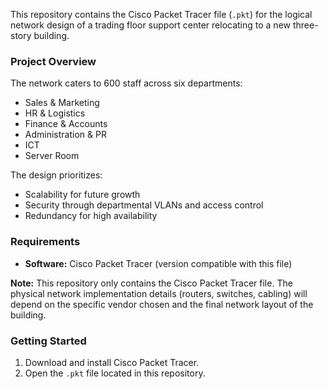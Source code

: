 This repository contains the Cisco Packet Tracer file (`.pkt`) for the logical network design of a trading floor support center relocating to a new three-story building. 

### Project Overview

The network caters to 600 staff across six departments:

* Sales & Marketing
* HR & Logistics
* Finance & Accounts
* Administration & PR
* ICT
* Server Room

The design prioritizes:

* Scalability for future growth
* Security through departmental VLANs and access control
* Redundancy for high availability

### Requirements

* **Software:** Cisco Packet Tracer (version compatible with this file)

**Note:** This repository only contains the Cisco Packet Tracer file. The physical network implementation details (routers, switches, cabling) will depend on the specific vendor chosen and the final network layout of the building.

### Getting Started

1. Download and install Cisco Packet Tracer.
2. Open the `.pkt` file located in this repository.
